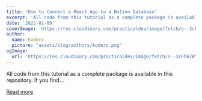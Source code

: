 ```yaml
---
title: 'How to Connect a React App to a Notion Database'
excerpt: 'All code from this tutorial as a complete package is available in this repository.    If you find...'
date: '2022-01-09'
coverImage: 'https://res.cloudinary.com/practicaldev/image/fetch/s--3cFh67Wl--/c_imagga_scale,f_auto,fl_progressive,h_420,q_auto,w_1000/https://dev-to-uploads.s3.amazonaws.com/uploads/articles/6ox9nndgwa9ivsb7udu0.png'
author:
  name: Koders
  picture: "assets/blog/authors/koders.png"
ogImage:
  url: 'https://res.cloudinary.com/practicaldev/image/fetch/s--3cFh67Wl--/c_imagga_scale,f_auto,fl_progressive,h_420,q_auto,w_1000/https://dev-to-uploads.s3.amazonaws.com/uploads/articles/6ox9nndgwa9ivsb7udu0.png'
---
```


All code from this tutorial as a complete package is available in this repository.    If you find...

[Read more](https://dev.to/alexeagleson/how-to-connect-a-react-app-to-a-notion-database-51mc)
